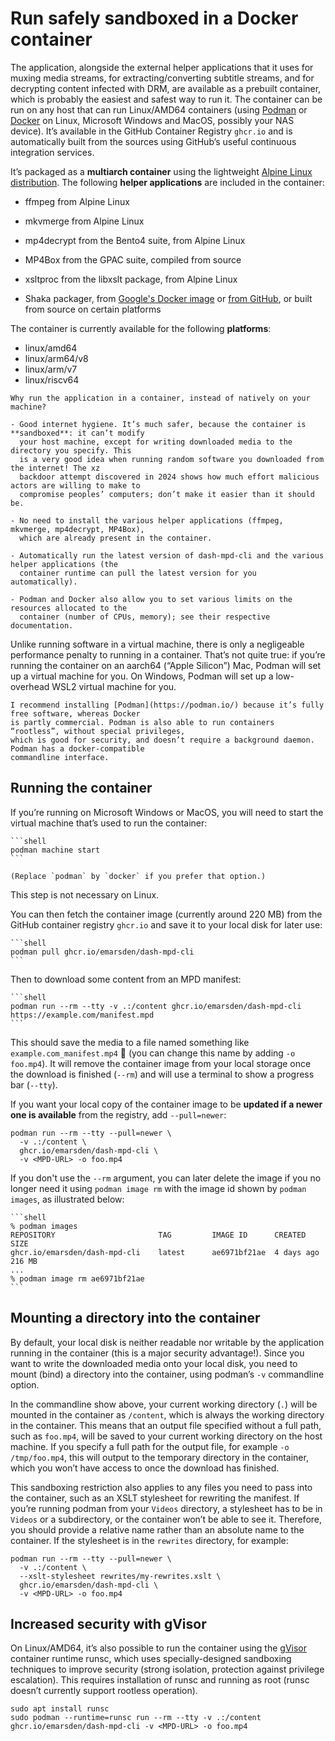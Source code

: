 # Run safely sandboxed in a Docker container

The application, alongside the external helper applications that it uses for muxing media streams,
for extracting/converting subtitle streams, and for decrypting content infected with DRM, are
available as a prebuilt container, which is probably the easiest and safest way to run it. The container can
be run on any host that can run Linux/AMD64 containers (using [Podman](https://podman.io/) or
[Docker](https://www.docker.com/) on Linux, Microsoft Windows and MacOS, possibly your NAS device).
It’s available in the GitHub Container Registry `ghcr.io` and is automatically built from the sources
using GitHub’s useful continuous integration services.

It’s packaged as a **multiarch container** using the lightweight [Alpine Linux
distribution](https://www.alpinelinux.org/). The following **helper applications** are included in
the container:

- ffmpeg from Alpine Linux

- mkvmerge from Alpine Linux

- mp4decrypt from the Bento4 suite, from Alpine Linux

- MP4Box from the GPAC suite, compiled from source

- xsltproc from the libxslt package, from Alpine Linux

- Shaka packager, from [Google's Docker image](https://hub.docker.com/r/google/shaka-packager) or
  [from GitHub](https://github.com/shaka-project/shaka-packager/releases/latest/), or built from
  source on certain platforms

The container is currently available for the following **platforms**:

- linux/amd64
- linux/arm64/v8
- linux/arm/v7
- linux/riscv64


```admonish info title="Advantages of running in a container"
Why run the application in a container, instead of natively on your machine?

- Good internet hygiene. It’s much safer, because the container is **sandboxed**: it can’t modify
  your host machine, except for writing downloaded media to the directory you specify. This 
  is a very good idea when running random software you downloaded from the internet! The xz
  backdoor attempt discovered in 2024 shows how much effort malicious actors are willing to make to
  compromise peoples’ computers; don’t make it easier than it should be.

- No need to install the various helper applications (ffmpeg, mkvmerge, mp4decrypt, MP4Box),
  which are already present in the container.

- Automatically run the latest version of dash-mpd-cli and the various helper applications (the
  container runtime can pull the latest version for you automatically).

- Podman and Docker also allow you to set various limits on the resources allocated to the
  container (number of CPUs, memory); see their respective documentation.
```

Unlike running software in a virtual machine, there is only a negligeable performance penalty to
running in a container. That’s not quite true: if you’re running the container on an aarch64 (“Apple
Silicon”) Mac, Podman will set up a virtual machine for you. On Windows, Podman will set up a
low-overhead WSL2 virtual machine for you.

```admonish tip
I recommend installing [Podman](https://podman.io/) because it’s fully free software, whereas Docker
is partly commercial. Podman is also able to run containers “rootless”, without special privileges,
which is good for security, and doesn’t require a background daemon. Podman has a docker-compatible
commandline interface.
```


## Running the container

If you’re running on Microsoft Windows or MacOS, you will need to start the virtual machine that’s
used to run the container:

~~~admonish example title="Start up the container runtime (only Windows/MacOS)"
```shell
podman machine start
```

(Replace `podman` by `docker` if you prefer that option.)
~~~

This step is not necessary on Linux.

You can then fetch the container image (currently around 220 MB) from the GitHub container registry
`ghcr.io` and save it to your local disk for later use:

~~~admonish example title="Fetch the container image"
```shell
podman pull ghcr.io/emarsden/dash-mpd-cli
```
~~~

Then to download some content from an MPD manifest:

~~~admonish example title="Run dash-mpd-cli in the container"
```shell
podman run --rm --tty -v .:/content ghcr.io/emarsden/dash-mpd-cli https://example.com/manifest.mpd
```
~~~

This should save the media to a file named something like `example.com_manifest.mp4` 💪 (you can
change this name by adding `-o foo.mp4`). It will remove the container image from your local storage
once the download is finished (`--rm`) and will use a terminal to show a progress bar (`--tty`).

If you want your local copy of the container image to be **updated if a newer one is available** from
the registry, add `--pull=newer`:

```
podman run --rm --tty --pull=newer \
  -v .:/content \
  ghcr.io/emarsden/dash-mpd-cli \
  -v <MPD-URL> -o foo.mp4
```

If you don't use the `--rm` argument, you can later delete the image if you no longer need it using
`podman image rm` with the image id shown by `podman images`, as illustrated below:

~~~admonish example title="Delete the container image from your local disk"
```shell
% podman images
REPOSITORY                       TAG         IMAGE ID      CREATED         SIZE
ghcr.io/emarsden/dash-mpd-cli    latest      ae6971bf21ae  4 days ago      216 MB
...
% podman image rm ae6971bf21ae
```
~~~


## Mounting a directory into the container

By default, your local disk is neither readable nor writable by the application running in the
container (this is a major security advantage!). Since you want to write the downloaded media onto
your local disk, you need to mount (bind) a directory into the container, using podman’s `-v`
commandline option. 

In the commandline show above, your current working directory (`.`) will be mounted in the container
as `/content`, which is always the working directory in the container. This means that an output
file specified without a full path, such as `foo.mp4`, will be saved to your current working
directory on the host machine. If you specify a full path for the output file, for example `-o
/tmp/foo.mp4`, this will output to the temporary directory in the container, which you
won’t have access to once the download has finished.

This sandboxing restriction also applies to any files you need to pass into the container, such as
an XSLT stylesheet for rewriting the manifest. If you’re running podman from your `Videos`
directory, a stylesheet has to be in `Videos` or a subdirectory, or the container won’t be able to
see it. Therefore, you should provide a relative name rather than an absolute name to the container.
If the stylesheet is in the `rewrites` directory, for example:

```shell
podman run --rm --tty --pull=newer \
  -v .:/content \ 
  --xslt-stylesheet rewrites/my-rewrites.xslt \
  ghcr.io/emarsden/dash-mpd-cli \
  -v <MPD-URL> -o foo.mp4
```



## Increased security with gVisor

On Linux/AMD64, it’s also possible to run the container using the [gVisor](https://gvisor.dev/)
container runtime runsc, which uses specially-designed sandboxing techniques to improve security
(strong isolation, protection against privilege escalation). This requires installation of runsc and
running as root (runsc doesn’t currently support rootless operation).

```shell
sudo apt install runsc
sudo podman --runtime=runsc run --rm --tty -v .:/content ghcr.io/emarsden/dash-mpd-cli -v <MPD-URL> -o foo.mp4
```
